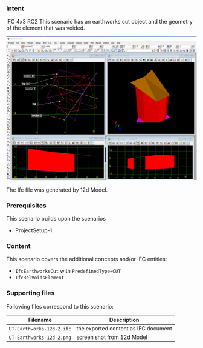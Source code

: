 
### Intent

IFC 4x3 RC2
This scenario has an earthworks cut object and the geometry of the element that was voided.

![](./UT-Earthworks-12d-2.png)

The Ifc file was generated by 12d Model. 

### Prerequisites

This scenario builds upon the scenarios

- ProjectSetup-1

### Content

This scenario covers the additional concepts and/or IFC entities:

- `IfcEarthworksCut` with `PredefinedType=CUT`
- `IfcRelVoidsElement`

### Supporting files

Following files correspond to this scenario:

| Filename                     | Description                              |
|------------------------------|------------------------------------------|
| `UT-Earthworks-12d-2.ifc`    | the exported content as IFC document     |
| `UT-Earthworks-12d-2.png`    | screen shot from 12d Model               |


